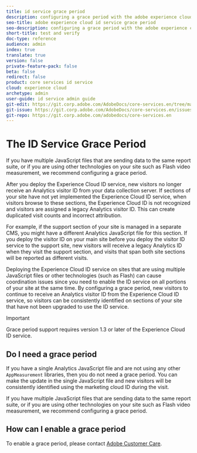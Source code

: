 ```yaml
---
title: id service grace period
description: configuring a grace period with the adobe experience cloud id service
seo-title: adobe experience cloud id service grace period
seo-description: configuring a grace period with the adobe experience cloud id service
short-title: test and verify
doc-type: reference
audience: admin
index: true
translate: true
version: false
private-feature-pack: false
beta: false
redirect: false
product: core services id service
cloud: experience cloud
archetype: admin
user-guide: id service admin guide
git-edit: https://git.corp.adobe.com/AdobeDocs/core-services.en/tree/master/help/id-service/reference/reference-analytics/reference-analytics-grace.md
git-issue: https://git.corp.adobe.com/AdobeDocs/core-services.en/issues/new
git-repo: https://git.corp.adobe.com/adobedocs/core-services.en
---
```

<!--Meta Data Values

**Required Meta for search optimization and page data**

title: free text string

description: free text string

seo-title: free text string

seo-description: free text string

**Optional Meta for extended capabilities**

audience:
all (default), admin, developer, end-user
 
index: true (default), false
 
translate:
true (default), false
 
doc-type:
reference (default), tutorials

version:
false (default), Classic, Standard, 6.5, 6.4, 6.3, 6.2
 
private-feature-pack:
false (default), true
 
beta:
false (default), true
 
redirect:
false (default), pathname
-->

# The ID Service Grace Period

If you have multiple JavaScript files that are sending data to the same report suite, or if you are using other technologies on your site such as Flash video measurement, we recommend configuring a grace period.

After you deploy the Experience Cloud ID service, new visitors no longer receive an Analytics visitor ID from your data collection server. If sections of your site have not yet implemented the Experience Cloud ID service, when visitors browse to these sections, the Experience Cloud ID is not recognized and visitors are assigned a legacy Analytics visitor ID. This can create duplicated visit counts and incorrect attribution.

For example, if the support section of your site is managed in a separate CMS, you might have a different Analytics JavaScript file for this section. If you deploy the visitor ID on your main site before you deploy the visitor ID service to the support site, new visitors will receive a legacy Analytics ID when they visit the support section, and visits that span both site sections will be reported as different visits.

Deploying the Experience Cloud ID service on sites that are using multiple JavaScript files or other technologies (such as Flash) can cause coordination issues since you need to enable the ID service on all portions of your site at the same time. By configuring a grace period, new visitors to continue to receive an Analytics visitor ID from the Experience Cloud ID service, so visitors can be consistently identified on sections of your site that have not been upgraded to use the ID service.

>[!IMPORTANT]
>Grace period support requires version 1.3 or later of the Experience Cloud ID service.

## Do I need a grace period

If you have a single Analytics JavaScript file and are not using any other `AppMeasurement` libraries, then you do not need a grace period. You can make the update in the single JavaScript file and new visitors will be consistently identified using the marketing cloud ID during the visit.

If you have multiple JavaScript files that are sending data to the same report suite, or if you are using other technologies on your site such as Flash video measurement, we recommend configuring a grace period.

## How can I enable a grace period

To enable a grace period, please contact [Adobe Customer Care](https://helpx.adobe.com/marketing-cloud/contact-support.html).